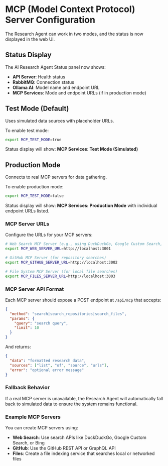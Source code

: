 # MCP (Model Context Protocol) Server Configuration

The Research Agent can work in two modes, and the status is now displayed in the web UI.

## Status Display

The AI Research Agent Status panel now shows:
- **API Server**: Health status
- **RabbitMQ**: Connection status  
- **Ollama AI**: Model name and endpoint URL
- **MCP Services**: Mode and endpoint URLs (if in production mode)

## Test Mode (Default)
Uses simulated data sources with placeholder URLs.

To enable test mode:
```bash
export MCP_TEST_MODE=true
```

Status display will show: **MCP Services: Test Mode (Simulated)**

## Production Mode
Connects to real MCP servers for data gathering.

To enable production mode:
```bash
export MCP_TEST_MODE=false
```

Status display will show: **MCP Services: Production Mode** with individual endpoint URLs listed.

### MCP Server URLs

Configure the URLs for your MCP servers:

```bash
# Web Search MCP Server (e.g., using DuckDuckGo, Google Custom Search, etc.)
export MCP_WEB_SERVER_URL=http://localhost:3001

# GitHub MCP Server (for repository searches)
export MCP_GITHUB_SERVER_URL=http://localhost:3002

# File System MCP Server (for local file searches)
export MCP_FILES_SERVER_URL=http://localhost:3003
```

### MCP Server API Format

Each MCP server should expose a POST endpoint at `/api/mcp` that accepts:

```json
{
  "method": "search|search_repositories|search_files",
  "params": {
    "query": "search query",
    "limit": 10
  }
}
```

And returns:

```json
{
  "data": "formatted research data",
  "sources": ["list", "of", "source", "urls"],
  "error": "optional error message"
}
```

### Fallback Behavior

If a real MCP server is unavailable, the Research Agent will automatically fall back to simulated data to ensure the system remains functional.

### Example MCP Servers

You can create MCP servers using:
- **Web Search**: Use search APIs like DuckDuckGo, Google Custom Search, or Bing
- **GitHub**: Use the GitHub REST API or GraphQL API
- **Files**: Create a file indexing service that searches local or networked files
